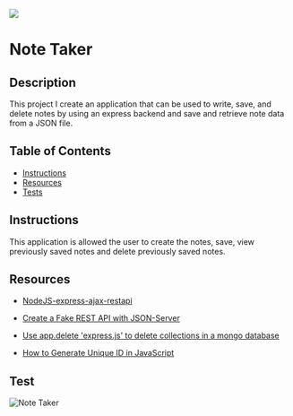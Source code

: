![](https://img.shields.io/github/followers/AtimaB?style=social)

# Note Taker

## Description

This project I create an application that can be used to write, save, and delete notes by using an express backend and save and retrieve note data from a JSON file.

## Table of Contents

- [Instructions](#instructions)
- [Resources](#resources)
- [Tests](#tests)

## Instructions

This application is allowed the user to create the notes, save, view previously saved notes and delete previously saved notes.

## Resources

- [NodeJS-express-ajax-restapi](https://github.com/MarkFicht/NodeJS-express-ajax-restapi)

- [Create a Fake REST API with JSON-Server](https://youtu.be/1zkgdLZEdwM)

- [Use app.delete 'express.js' to delete collections in a mongo database](https://stackoverflow.com/questions/27823367/use-app-delete-express-js-to-delete-collections-in-a-mongo-database)

- [How to Generate Unique ID in JavaScript](https://dev.to/rahmanfadhil/how-to-generate-unique-id-in-javascript-1b13)

## Test

![Note Taker](./Assets/note.gif)
